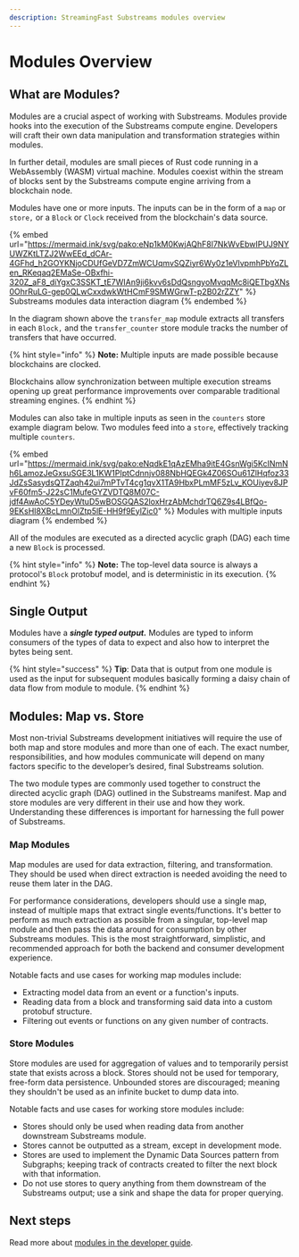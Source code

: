 ```yaml
---
description: StreamingFast Substreams modules overview
---
```


# Modules Overview

## What are Modules?

Modules are a crucial aspect of working with Substreams. Modules provide hooks into the execution of the Substreams compute engine. Developers will craft their own data manipulation and transformation strategies within modules.

In further detail, modules are small pieces of Rust code running in a WebAssembly (WASM) virtual machine. Modules coexist within the stream of blocks sent by the Substreams compute engine arriving from a blockchain node.&#x20;

Modules have one or more inputs. The inputs can be in the form of a `map` or `store,` or a `Block` or `Clock` received from the blockchain's data source.

{% embed url="https://mermaid.ink/svg/pako:eNp1kM0KwjAQhF8l7NkWvEbwIPUJ9NYUWZKtLTZJ2WwEEd_dCAr-4GFhd_h2GOYKNjoCDUfGeVD7ZmWCUqmvSQZiyr6Wy0z1eVlvpmhPbYqZLen_RKeqaq2EMaSe-OBxfhi-320Z_aF8_diYgxC3SSKT_tE7WIAn9ji6kvv6sDdQsngyoMvqqMc8iQETbgXNs0OhrRuLG-gep0QLwCxxdwkWtHCmF9SMWGrwT-p2B02rZZY" %}
Substreams modules data interaction diagram
{% endembed %}

In the diagram shown above the `transfer_map` module extracts all transfers in each `Block,` and the `transfer_counter` store module tracks the number of transfers that have occurred.

{% hint style="info" %}
**Note:** Multiple inputs are made possible because blockchains are clocked.&#x20;

Blockchains allow synchronization between multiple execution streams opening up great performance improvements over comparable traditional streaming engines.
{% endhint %}

Modules can also take in multiple inputs as seen in the `counters` store example diagram below. Two modules feed into a `store`, effectively tracking multiple `counters`.

{% embed url="https://mermaid.ink/svg/pako:eNqdkE1qAzEMha9itE4GsnWgi5KcINmNh6LamozJeGxsuSGE3L1KW1PIptCdnnjv088NbHQEGk4Z06SOu61ZlHqfoz33JdZsSasydsQTZaqh42ui7mPTvT4cg1qvX1TA9HbxPLmMF5zLv_KOUiyev8JPvF60fm5-J22sC1MufeGYZVDTQ8M07C-jdf4AwAoC5YDeyWtuD5wBOSGQAS2loxHrzAbMchdrTQ6Z9s4LBfQo-9EKsHI8XBcLmnOlZtp5lE-HH9f9EylZic0" %}
Modules with multiple inputs diagram
{% endembed %}

All of the modules are executed as a directed acyclic graph (DAG) each time a new `Block` is processed.

{% hint style="info" %}
**Note:** The top-level data source is always a protocol's `Block` protobuf model, and is deterministic in its execution.
{% endhint %}

## Single Output

Modules have a _**single typed output.**_ Modules are typed to inform consumers of the types of data to expect and also how to interpret the bytes being sent.

{% hint style="success" %}
**Tip**: Data that is output from one module is used as the input for subsequent modules basically forming a daisy chain of data flow from module to module.
{% endhint %}

## Modules: Map vs. Store

Most non-trivial Substreams development initiatives will require the use of both map and store modules and more than one of each. The exact number, responsibilities, and how modules communicate will depend on many factors specific to the developer’s desired, final Substreams solution.

The two module types are commonly used together to construct the directed acyclic graph (DAG) outlined in the Substreams manifest. Map and store modules are very different in their use and how they work. Understanding these differences is important for harnessing the full power of Substreams.

### Map Modules

Map modules are used for data extraction, filtering, and transformation. They should be used when direct extraction is needed avoiding the need to reuse them later in the DAG.

For performance considerations, developers should use a single map, instead of multiple maps that extract single events/functions. It's better to perform as much extraction as possible from a singular, top-level map module and then pass the data around for consumption by other Substreams modules. This is the most straightforward, simplistic, and recommended approach for both the backend and consumer development experience.

Notable facts and use cases for working map modules include:

- Extracting model data from an event or a function's inputs.
- Reading data from a block and transforming said data into a custom protobuf structure.
- Filtering out events or functions on any given number of contracts.

### Store Modules

Store modules are used for aggregation of values and to temporarily persist state that exists across a block. Stores should not be used for temporary, free-form data persistence. Unbounded stores are discouraged; meaning they shouldn't be used as an infinite bucket to dump data into.

Notable facts and use cases for working store modules include:

- Stores should only be used when reading data from another downstream Substreams module.
- Stores cannot be outputted as a stream, except in development mode.
- Stores are used to implement the Dynamic Data Sources pattern from Subgraphs; keeping track of contracts created to filter the next block with that information.
- Do not use stores to query anything from them downstream of the Substreams output; use a sink and shape the data for proper querying.

## Next steps

Read more about [modules in the developer guide](../developer-guide/modules/).

####
